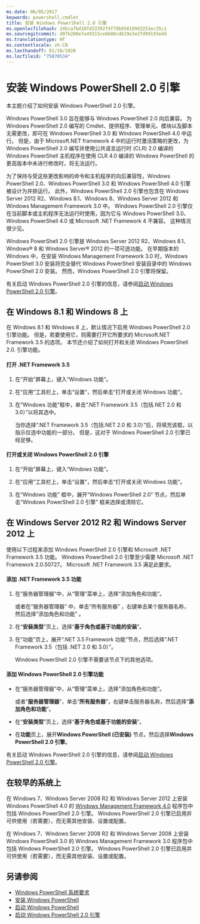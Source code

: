 ```yaml
---
ms.date: 06/05/2017
keywords: powershell,cmdlet
title: 安装 Windows PowerShell 2.0 引擎
ms.openlocfilehash: 24bca7bd18fd33392f4f79b958189d3251ec35c1
ms.sourcegitcommit: d97b200e7a49315ce6608cd619e3e2fd99193edd
ms.translationtype: HT
ms.contentlocale: zh-CN
ms.lasthandoff: 01/10/2020
ms.locfileid: "75870534"
---
```

# <a name="installing-the-windows-powershell-20-engine"></a>安装 Windows PowerShell 2.0 引擎

本主题介绍了如何安装 Windows PowerShell 2.0 引擎。

Windows PowerShell 3.0 旨在能够与 Windows PowerShell 2.0 向后兼容。 为 Windows PowerShell 2.0 编写的 Cmdlet、提供程序、管理单元、模块以及脚本无需更改，即可在 Windows PowerShell 3.0 和 Windows PowerShell 4.0 中运行。 但是，由于 Microsoft.NET framework 4 中的运行时激活策略的更改，为 Windows PowerShell 2.0 编写并使用公共语言运行时 (CLR) 2.0 编译的 Windows PowerShell 主机程序在使用 CLR 4.0 编译的 Windows PowerShell 的更高版本中未进行修改时，将无法运行。

为了保持与受这些更改影响的命令和主机程序的向后兼容性，Windows PowerShell 2.0、Windows PowerShell 3.0 和 Windows PowerShell 4.0 引擎被设计为并排运行。 此外，Windows PowerShell 2.0 引擎也包含在 Windows Server 2012 R2、Windows 8.1、Windows 8、Windows Server 2012 和 Windows Management Framework 3.0 中。 Windows PowerShell 2.0 引擎仅在当前脚本或主机程序无法运行时使用，因为它与 Windows PowerShell 3.0、Windows PowerShell 4.0 或 Microsoft .NET Framework 4 不兼容。 这种情况很少见。

Windows PowerShell 2.0 引擎是 Windows Server 2012 R2、Windows 8.1、Windows® 8 和 Windows Server® 2012 的一项可选功能。 在早期版本的 Windows 中，在安装 Windows Management Framework 3.0 时，Windows PowerShell 3.0 安装将完全替代 Windows PowerShell 安装目录中的 Windows PowerShell 2.0 安装。 然而，Windows PowerShell 2.0 引擎将保留。

有关启动 Windows PowerShell 2.0 引擎的信息，请参阅[启动 Windows PowerShell 2.0 引擎](../getting-started/Starting-the-Windows-PowerShell-2.0-Engine.md)。

## <a name="on-windows-81-and-windows-8"></a>在 Windows 8.1 和 Windows 8 上

在 Windows 8.1 和 Windows 8 上，默认情况下启用 Windows PowerShell 2.0 引擎功能。
但是，若要使用它，则需要打开它所要求的 Microsoft.NET Framework 3.5 的选项。 本节还介绍了如何打开和关闭 Windows PowerShell 2.0. 引擎功能。

#### <a name="to-turn-on-net-framework-35"></a>打开 .NET Framework 3.5

1. 在“开始”屏幕上，键入“Windows 功能”。  
2. 在“应用”工具栏上，单击“设置”，然后单击“打开或关闭 Windows 功能”。   
3. 在“Windows 功能”框中，单击“.NET Framework 3.5（包括.NET 2.0 和 3.0）”以将其选中。  

   当你选择“.NET Framework 3.5（包括.NET 2.0 和 3.0）”后，将填充该框，以指示仅选中功能的一部分。  但是，这对于 Windows PowerShell 2.0 引擎已经足够。

#### <a name="to-turn-the-windows-powershell-20-engine-on-and-off"></a>打开或关闭 Windows PowerShell 2.0 引擎

1. 在“开始”屏幕上，键入“Windows 功能”。  

2. 在“应用”工具栏上，单击“设置”，然后单击“打开或关闭 Windows 功能”。   

3. 在“Windows 功能”  框中，展开“Windows PowerShell 2.0”  节点，然后单击“Windows PowerShell 2.0 引擎”  框来选择或清除它。

## <a name="on-windows-server-2012-r2-and-windows-server-2012"></a>在 Windows Server 2012 R2 和 Windows Server 2012 上

使用以下过程来添加 Windows PowerShell 2.0 引擎和 Microsoft .NET Framework 3.5 功能。 Windows PowerShell 2.0 引擎至少需要 Microsoft .NET Framework 2.0.50727。 Microsoft .NET Framework 3.5 满足此要求。

#### <a name="to-add-the-net-framework-35-feature"></a>添加 .NET Framework 3.5 功能

1. 在“服务器管理器”中，从“管理”菜单上，选择“添加角色和功能”。   

    或者在“服务器管理器”  中，单击“所有服务器”  ，右键单击某个服务器名称，然后选择“添加角色和功能”  。

2. 在“**安装类型**”页上，选择“**基于角色或基于功能的安装**”。

3. 在“功能”页上，展开“.NET 3.5 Framework 功能”节点，然后选择“.NET Framework 3.5（包括 .NET 2.0 和 3.0）”。   

   Windows PowerShell 2.0 引擎不需要该节点下的其他选项。

#### <a name="to-add-the-windows-powershell-20-engine-feature"></a>添加 Windows PowerShell 2.0 引擎功能

- 在“服务器管理器”中，从“管理”菜单上，选择“添加角色和功能”。   

  或者“**服务器管理器**”，单击“**所有服务器**”，右键单击服务器名称，然后选择“**添加角色和功能**”。

- 在“**安装类型**”页上，选择“**基于角色或基于功能的安装**”。

- 在**功能**页上，展开**Windows PowerShell (已安装)** 节点，然后选择**Windows PowerShell 2.0 引擎**。

有关启动 Windows PowerShell 2.0 引擎的信息，请参阅[启动 Windows PowerShell 2.0 引擎](../getting-started/Starting-the-Windows-PowerShell-2.0-Engine.md)。

## <a name="on-earlier-systems"></a>在较早的系统上

在 Windows 7、Windows Server 2008 R2 和 Windows Server 2012 上安装 Windows PowerShell 4.0 的 [Windows Management Framework 4.0](https://go.microsoft.com/fwlink/?LinkID=293881) 程序包中包括 Windows PowerShell 2.0 引擎。 Windows PowerShell 2.0 引擎已启用并可供使用（若需要），而无需其他安装、设置或配置。

在 Windows 7、Windows Server 2008 R2 和 Windows Server 2008 上安装 Windows PowerShell 3.0 的 Windows Management Framework 3.0 程序包中包括 Windows PowerShell 2.0 引擎。 Windows PowerShell 2.0 引擎已启用并可供使用（若需要），而无需其他安装、设置或配置。

## <a name="see-also"></a>另请参阅

- [Windows PowerShell 系统要求](Windows-PowerShell-System-Requirements.md)
- [安装 Windows PowerShell](Installing-Windows-PowerShell.md)
- [启动 Windows PowerShell](/previous-versions/ms714415(v=vs.85))
- [启动 Windows PowerShell 2.0 引擎](../getting-started/Starting-the-Windows-PowerShell-2.0-Engine.md)
